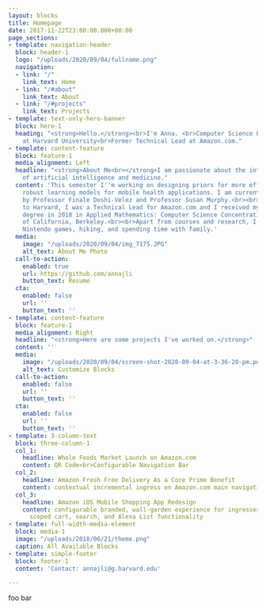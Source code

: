 ```yaml
---
layout: blocks
title: Homepage
date: 2017-11-22T23:00:00.000+00:00
page_sections:
- template: navigation-header
  block: header-1
  logo: "/uploads/2020/09/04/fullname.png"
  navigation:
  - link: "/"
    link_text: Home
  - link: "/#about"
    link_text: About
  - link: "/#projects"
    link_text: Projects
- template: text-only-hero-banner
  block: hero-1
  heading: "<strong>Hello.</strong><br>I'm Anna. <br>Computer Science Ph.D. Student
    at Harvard University<br>Former Technical Lead at Amazon.com."
- template: content-feature
  block: feature-1
  media_alignment: Left
  headline: "<strong>About Me<br></strong>I am passionate about the intersectionality
    of artificial intelligence and medicine."
  content: 'This semester I''m working on designing priors for more efficient and
    robust learning models for mobile health applications. I am currently advised
    by Professor Finale Doshi-Velez and Professor Susan Murphy.<br><br>Prior to coming
    to Harvard, I was a Technical Lead for Amazon.com and I received my undergraduate
    degree in 2018 in Applied Mathematics: Computer Science Concentration at the University
    of California, Berkeley.<br><br>Apart from courses and research, I enjoy piano,
    Nintendo games, hiking, and spending time with family.'
  media:
    image: "/uploads/2020/09/04/img_7175.JPG"
    alt_text: About Me Photo
  call-to-action:
    enabled: true
    url: https://github.com/annajli
    button_text: Resume
  cta:
    enabled: false
    url: ''
    button_text: ''
- template: content-feature
  block: feature-1
  media_alignment: Right
  headline: "<strong>Here are some projects I've worked on.</strong>"
  content: ''
  media:
    image: "/uploads/2020/09/04/screen-shot-2020-09-04-at-3-36-20-pm.png"
    alt_text: Customize Blocks
  call-to-action:
    enabled: false
    url: ''
    button_text: ''
  cta:
    enabled: false
    url: ''
    button_text: ''
- template: 3-column-text
  block: three-column-1
  col_1:
    headline: Whole Foods Market Launch on Amazon.com
    content: QR Code<br>Configurable Navigation Bar
  col_2:
    headline: Amazon Fresh Free Delivery As a Core Prime Benefit
    content: contextual incremental ingress on Amazon.com main navigation bar
  col_3:
    headline: Amazon iOS Mobile Shopping App Redesign
    content: configurable branded, wall-garden experience for ingresses into stores<br>dynamically
      scoped cart, search, and Alexa List functionality
- template: full-width-media-element
  block: media-1
  image: "/uploads/2018/06/21/theme.png"
  caption: All Available Blocks
- template: simple-footer
  block: footer-1
  content: 'Contact: annajli@g.harvard.edu'

---
```

foo bar